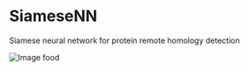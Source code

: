 # SiameseNN
Siamese neural network for protein remote homology detection

![Image food](https://github.com/Finterly/SiameseNN/blob/master/img/Picture3.png)

